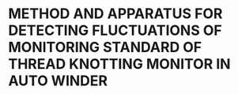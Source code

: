 # METHOD AND APPARATUS FOR DETECTING FLUCTUATIONS OF MONITORING STANDARD OF THREAD KNOTTING MONITOR IN AUTO WINDER